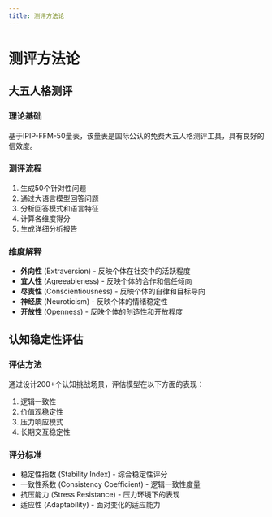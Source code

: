 ```yaml
---
title: 测评方法论
---
```


# 测评方法论

## 大五人格测评

### 理论基础
基于IPIP-FFM-50量表，该量表是国际公认的免费大五人格测评工具，具有良好的信效度。

### 测评流程
1. 生成50个针对性问题
2. 通过大语言模型回答问题
3. 分析回答模式和语言特征
4. 计算各维度得分
5. 生成详细分析报告

### 维度解释
- **外向性** (Extraversion) - 反映个体在社交中的活跃程度
- **宜人性** (Agreeableness) - 反映个体的合作和信任倾向
- **尽责性** (Conscientiousness) - 反映个体的自律和目标导向
- **神经质** (Neuroticism) - 反映个体的情绪稳定性
- **开放性** (Openness) - 反映个体的创造性和开放程度

## 认知稳定性评估

### 评估方法
通过设计200+个认知挑战场景，评估模型在以下方面的表现：
1. 逻辑一致性
2. 价值观稳定性
3. 压力响应模式
4. 长期交互稳定性

### 评分标准
- 稳定性指数 (Stability Index) - 综合稳定性评分
- 一致性系数 (Consistency Coefficient) - 逻辑一致性度量
- 抗压能力 (Stress Resistance) - 压力环境下的表现
- 适应性 (Adaptability) - 面对变化的适应能力